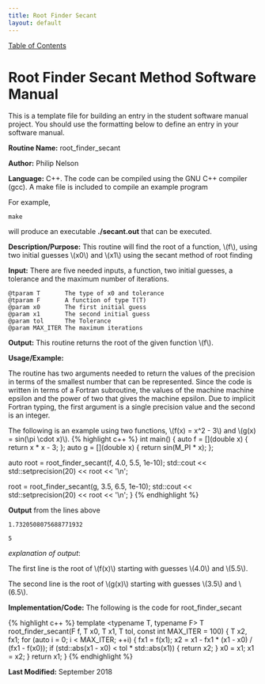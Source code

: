 ```yaml
---
title: Root Finder Secant
layout: default
---
```

<a href="https://philipnelson5.github.io/math4610/SoftwareManual"> Table of Contents </a>
# Root Finder Secant Method Software Manual
This is a template file for building an entry in the student software manual project. You should use the formatting below to
define an entry in your software manual.

**Routine Name:** root_finder_secant

**Author:** Philip Nelson

**Language:** C++. The code can be compiled using the GNU C++ compiler (gcc). A make file is included to compile an example program

For example,

```
make
```

will produce an executable **./secant.out** that can be executed.

**Description/Purpose:** This routine will find the root of a function, \\(f\\), using two initial guesses \\(x0\\) and \\(x1\\) using the secant method of root finding

**Input:** There are five needed inputs, a function, two initial guesses, a tolerance and the maximum number of iterations.

```
@tparam T       The type of x0 and tolerance
@tparam F       A function of type T(T)
@param x0       The first initial guess
@param x1       The second initial guess
@param tol      The Tolerance
@param MAX_ITER The maximum iterations
```

**Output:** This routine returns the root of the given function \\(f\\).

**Usage/Example:**

The routine has two arguments needed to return the values of the precision in terms of the smallest number that can be
represented. Since the code is written in terms of a Fortran subroutine, the values of the machine machine epsilon and
the power of two that gives the machine epsilon. Due to implicit Fortran typing, the first argument is a single precision
value and the second is an integer.

The following is an example using two functions, \\(f(x) = x^2 - 3\\) and \\(g(x) = sin(\pi \cdot x)\\).
{% highlight c++ %}
int main()
{
  auto f = [](double x) { return x * x - 3; };
  auto g = [](double x) { return sin(M_PI * x); };

  auto root = root_finder_secant(f, 4.0, 5.5, 1e-10);
  std::cout << std::setprecision(20) << root << '\n';

  root = root_finder_secant(g, 3.5, 6.5, 1e-10);
  std::cout << std::setprecision(20) << root << '\n';
}
{% endhighlight %}

**Output** from the lines above
```
1.7320508075688771932

5
```

_explanation of output_:

The first line is the root of \\(f(x)\\) starting with guesses \\(4.0\\) and \\(5.5\\).

The second line is the root of \\(g(x)\\) starting with guesses \\(3.5\\) and \\(6.5\\).

**Implementation/Code:** The following is the code for root_finder_secant

{% highlight c++ %}
template <typename T, typename F>
T root_finder_secant(F f, T x0, T x1, T tol, const int MAX_ITER = 100)
{
  T x2, fx1;
  for (auto i = 0; i < MAX_ITER; ++i)
  {
    fx1 = f(x1);
    x2 = x1 - fx1 * (x1 - x0) / (fx1 - f(x0));
    if (std::abs(x1 - x0) < tol * std::abs(x1))
    {
      return x2;
    }
    x0 = x1;
    x1 = x2;
  }
  return x1;
}
{% endhighlight %}

**Last Modified:** September 2018
